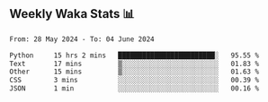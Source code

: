 ## Weekly Waka Stats 📊
<!--START_SECTION:waka-->

```txt
From: 28 May 2024 - To: 04 June 2024

Python     15 hrs 2 mins   ████████████████████████░   95.55 %
Text       17 mins         ▒░░░░░░░░░░░░░░░░░░░░░░░░   01.83 %
Other      15 mins         ▒░░░░░░░░░░░░░░░░░░░░░░░░   01.63 %
CSS        3 mins          ░░░░░░░░░░░░░░░░░░░░░░░░░   00.39 %
JSON       1 min           ░░░░░░░░░░░░░░░░░░░░░░░░░   00.16 %
```

<!--END_SECTION:waka-->

<!--

Here are some ideas to get you started:

- 🔭 I’m currently working on (way to add branches committed on)
- 🌱 I’m currently learning Web Frameworks and Machine Learning! (Lisp, JS (react & angular), Python, and __)
- 💬 Ask me about ...
- 📫 How to reach me: 
- 😄 Pronouns: He/Him/His
- ⚡ Fun fact: ...

that-recsys-lab
-->
